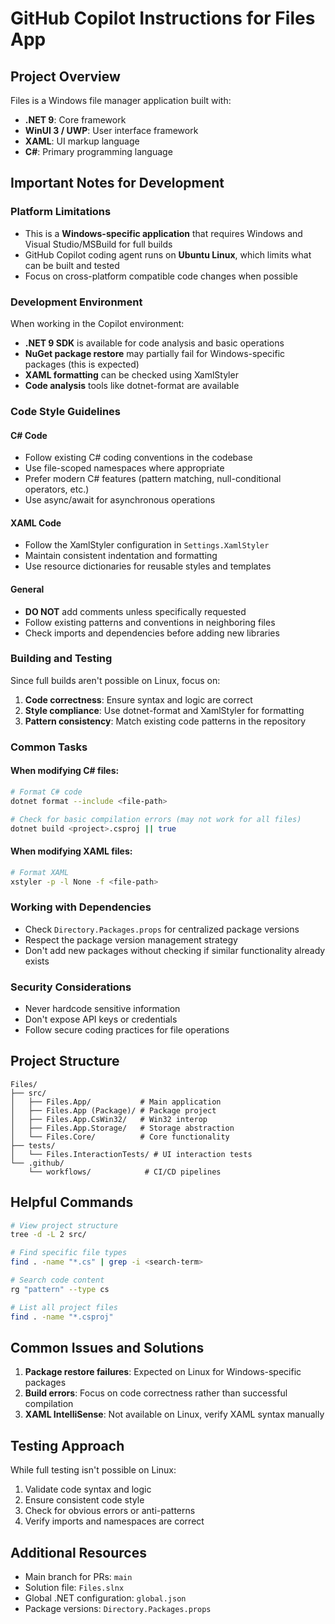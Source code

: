 # GitHub Copilot Instructions for Files App

## Project Overview
Files is a Windows file manager application built with:
- **.NET 9**: Core framework
- **WinUI 3 / UWP**: User interface framework
- **XAML**: UI markup language
- **C#**: Primary programming language

## Important Notes for Development

### Platform Limitations
- This is a **Windows-specific application** that requires Windows and Visual Studio/MSBuild for full builds
- GitHub Copilot coding agent runs on **Ubuntu Linux**, which limits what can be built and tested
- Focus on cross-platform compatible code changes when possible

### Development Environment
When working in the Copilot environment:
- **.NET 9 SDK** is available for code analysis and basic operations
- **NuGet package restore** may partially fail for Windows-specific packages (this is expected)
- **XAML formatting** can be checked using XamlStyler
- **Code analysis** tools like dotnet-format are available

### Code Style Guidelines

#### C# Code
- Follow existing C# coding conventions in the codebase
- Use file-scoped namespaces where appropriate
- Prefer modern C# features (pattern matching, null-conditional operators, etc.)
- Use async/await for asynchronous operations

#### XAML Code
- Follow the XamlStyler configuration in `Settings.XamlStyler`
- Maintain consistent indentation and formatting
- Use resource dictionaries for reusable styles and templates

#### General
- **DO NOT** add comments unless specifically requested
- Follow existing patterns and conventions in neighboring files
- Check imports and dependencies before adding new libraries

### Building and Testing

Since full builds aren't possible on Linux, focus on:
1. **Code correctness**: Ensure syntax and logic are correct
2. **Style compliance**: Use dotnet-format and XamlStyler for formatting
3. **Pattern consistency**: Match existing code patterns in the repository

### Common Tasks

#### When modifying C# files:
```bash
# Format C# code
dotnet format --include <file-path>

# Check for basic compilation errors (may not work for all files)
dotnet build <project>.csproj || true
```

#### When modifying XAML files:
```bash
# Format XAML
xstyler -p -l None -f <file-path>
```

### Working with Dependencies
- Check `Directory.Packages.props` for centralized package versions
- Respect the package version management strategy
- Don't add new packages without checking if similar functionality already exists

### Security Considerations
- Never hardcode sensitive information
- Don't expose API keys or credentials
- Follow secure coding practices for file operations

## Project Structure

```
Files/
├── src/
│   ├── Files.App/           # Main application
│   ├── Files.App (Package)/ # Package project
│   ├── Files.App.CsWin32/   # Win32 interop
│   ├── Files.App.Storage/   # Storage abstraction
│   └── Files.Core/          # Core functionality
├── tests/
│   └── Files.InteractionTests/ # UI interaction tests
└── .github/
    └── workflows/            # CI/CD pipelines
```

## Helpful Commands

```bash
# View project structure
tree -d -L 2 src/

# Find specific file types
find . -name "*.cs" | grep -i <search-term>

# Search code content
rg "pattern" --type cs

# List all project files
find . -name "*.csproj"
```

## Common Issues and Solutions

1. **Package restore failures**: Expected on Linux for Windows-specific packages
2. **Build errors**: Focus on code correctness rather than successful compilation
3. **XAML IntelliSense**: Not available on Linux, verify XAML syntax manually

## Testing Approach

While full testing isn't possible on Linux:
1. Validate code syntax and logic
2. Ensure consistent code style
3. Check for obvious errors or anti-patterns
4. Verify imports and namespaces are correct

## Additional Resources

- Main branch for PRs: `main`
- Solution file: `Files.slnx`
- Global .NET configuration: `global.json`
- Package versions: `Directory.Packages.props`